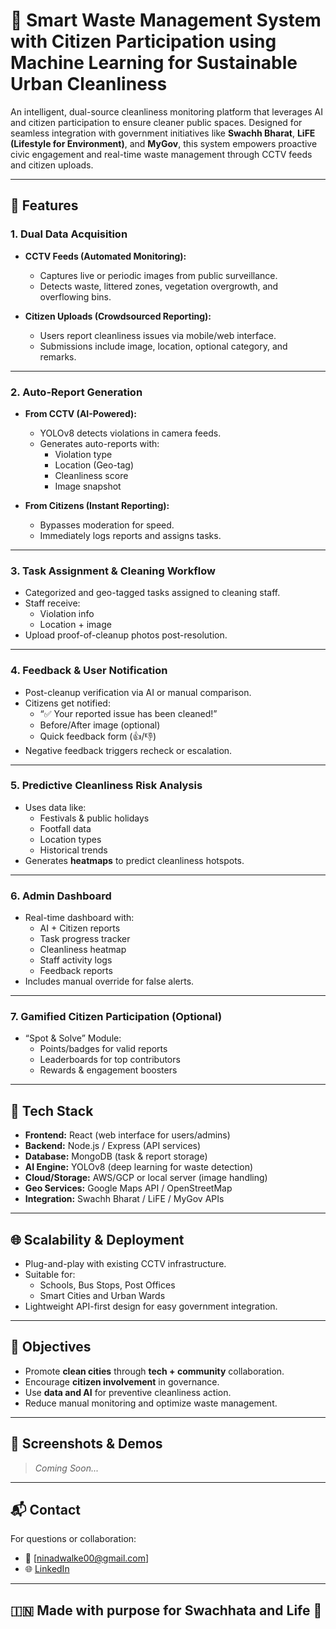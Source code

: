 # 🧹 Smart Waste Management System with Citizen Participation using Machine Learning for Sustainable Urban Cleanliness

An intelligent, dual-source cleanliness monitoring platform that leverages AI and citizen participation to ensure cleaner public spaces. Designed for seamless integration with government initiatives like **Swachh Bharat**, **LiFE (Lifestyle for Environment)**, and **MyGov**, this system empowers proactive civic engagement and real-time waste management through CCTV feeds and citizen uploads.

---

## 🚀 Features

### 1. Dual Data Acquisition

- **CCTV Feeds (Automated Monitoring):**
  - Captures live or periodic images from public surveillance.
  - Detects waste, littered zones, vegetation overgrowth, and overflowing bins.

- **Citizen Uploads (Crowdsourced Reporting):**
  - Users report cleanliness issues via mobile/web interface.
  - Submissions include image, location, optional category, and remarks.

---

### 2. Auto-Report Generation

- **From CCTV (AI-Powered):**
  - YOLOv8 detects violations in camera feeds.
  - Generates auto-reports with:
    - Violation type
    - Location (Geo-tag)
    - Cleanliness score
    - Image snapshot

- **From Citizens (Instant Reporting):**
  - Bypasses moderation for speed.
  - Immediately logs reports and assigns tasks.

---

### 3. Task Assignment & Cleaning Workflow

- Categorized and geo-tagged tasks assigned to cleaning staff.
- Staff receive:
  - Violation info
  - Location + image
- Upload proof-of-cleanup photos post-resolution.

---

### 4. Feedback & User Notification

- Post-cleanup verification via AI or manual comparison.
- Citizens get notified:
  - “✅ Your reported issue has been cleaned!”
  - Before/After image (optional)
  - Quick feedback form (👍/👎)
- Negative feedback triggers recheck or escalation.

---

### 5. Predictive Cleanliness Risk Analysis

- Uses data like:
  - Festivals & public holidays
  - Footfall data
  - Location types
  - Historical trends
- Generates **heatmaps** to predict cleanliness hotspots.

---

### 6. Admin Dashboard

- Real-time dashboard with:
  - AI + Citizen reports
  - Task progress tracker
  - Cleanliness heatmap
  - Staff activity logs
  - Feedback reports
- Includes manual override for false alerts.

---

### 7. Gamified Citizen Participation (Optional)

- “Spot & Solve” Module:
  - Points/badges for valid reports
  - Leaderboards for top contributors
  - Rewards & engagement boosters

---

## 🧩 Tech Stack

- **Frontend:** React (web interface for users/admins)
- **Backend:** Node.js / Express (API services)
- **Database:** MongoDB (task & report storage)
- **AI Engine:** YOLOv8 (deep learning for waste detection)
- **Cloud/Storage:** AWS/GCP or local server (image handling)
- **Geo Services:** Google Maps API / OpenStreetMap
- **Integration:** Swachh Bharat / LiFE / MyGov APIs

---

## 🌐 Scalability & Deployment

- Plug-and-play with existing CCTV infrastructure.
- Suitable for:
  - Schools, Bus Stops, Post Offices
  - Smart Cities and Urban Wards
- Lightweight API-first design for easy government integration.

---

## 🎯 Objectives

- Promote **clean cities** through **tech + community** collaboration.
- Encourage **citizen involvement** in governance.
- Use **data and AI** for preventive cleanliness action.
- Reduce manual monitoring and optimize waste management.

---

## 📸 Screenshots & Demos

> _Coming Soon..._

---

## 📬 Contact

For questions or collaboration:
- 📧 [ninadwalke00@gmail.com]
- 🌐 [LinkedIn](https://www.linkedin.com/in/ninad-walke-3a0a52262/)

---

## 🇮🇳 Made with purpose for **Swachhata** and **Life** 🌱
